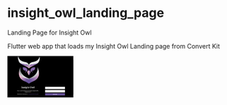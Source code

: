 # insight_owl_landing_page

Landing Page for Insight Owl

Flutter web app that loads my Insight Owl Landing page from Convert Kit

<img src="./screenshots/Screen Shot 2021-02-18 at 11.51.28.png" width="30%" height="30%">&ensp;

